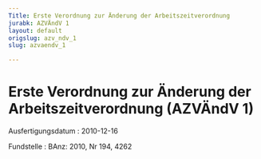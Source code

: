 ```yaml
---
Title: Erste Verordnung zur Änderung der Arbeitszeitverordnung
jurabk: AZVÄndV 1
layout: default
origslug: azv_ndv_1
slug: azvaendv_1

---
```


# Erste Verordnung zur Änderung der Arbeitszeitverordnung (AZVÄndV 1)

Ausfertigungsdatum
:   2010-12-16

Fundstelle
:   BAnz: 2010, Nr 194, 4262

